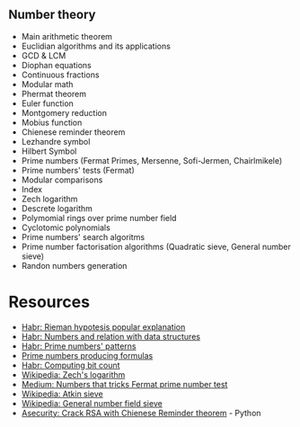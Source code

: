 ## Number theory

* Main arithmetic theorem
* Euclidian algorithms and its applications
* GCD & LCM
* Diophan equations
* Continuous fractions
* Modular math
* Phermat theorem
* Euler function
* Montgomery reduction
* Mobius function
* Chienese reminder theorem
* Lezhandre symbol
* Hilbert Symbol
* Prime numbers (Fermat Primes, Mersenne, Sofi-Jermen, Chairlmikele)
* Prime numbers' tests (Fermat)
* Modular comparisons
* Index
* Zech logarithm
* Descrete logarithm
* Polymomial rings over prime number field
* Cyclotomic polynomials
* Prime numbers' search algoritms
* Prime number factorisation algorithms (Quadratic sieve, General number sieve)
* Randon numbers generation

# Resources

* [Habr: Rieman hypotesis popular explanation](https://habr.com/ru/post/452964/)
* [Habr: Numbers and relation with data structures](https://habr.com/ru/post/561556/)
* [Habr: Prime numbers' patterns](https://habr.com/ru/post/533066/)
* [Prime numbers producing formulas](https://mathworld.wolfram.com/PrimeFormulas.html)
* [Habr: Computing bit count](https://habr.com/ru/post/276957/)
* [Wikipedia: Zech's logarithm](https://en.wikipedia.org/wiki/Zech%27s_logarithm)
* [Medium: Numbers that tricks Fermat prime number test](https://medium.com/asecuritysite-when-bob-met-alice/whats-special-about-561-it-s-a-number-that-that-tricks-the-fermat-prime-number-test-ef7743da8fd3)
* [Wikipedia: Atkin sieve](https://ru.wikipedia.org/wiki/Решето_Аткина)
* [Wikipedia: General number field sieve](https://en.wikipedia.org/wiki/General_number_field_sieve)
* [Asecurity: Crack RSA with Chienese Reminder theorem](https://asecuritysite.com/cracking/rsa_crt) - Python

